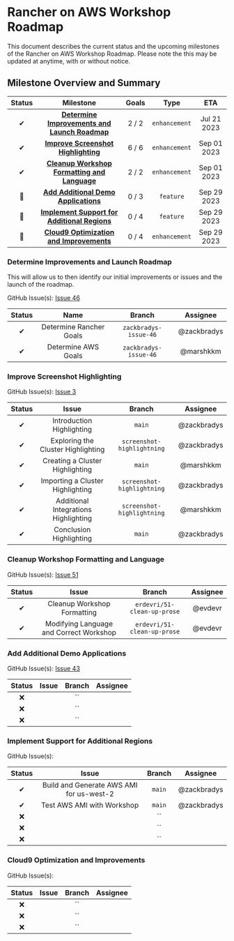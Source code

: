 # Rancher on AWS Workshop Roadmap

This document describes the current status and the upcoming milestones of the Rancher on AWS Workshop Roadmap. Please note the this may be updated at anytime, with or without notice.

## Milestone Overview and Summary

| Status |                                          Milestone                                          | Goals |     Type      |     ETA     |
| :----: | :-----------------------------------------------------------------------------------------: | :---: | :-----------: | :---------: |
|   ✔    | **[Determine Improvements and Launch Roadmap](#determine-improvements-and-launch-roadmap)** | 2 / 2 | `enhancement` | Jul 21 2023 |
|   ✔    |           **[Improve Screenshot Highlighting](#improve-screenshot-highlighting)**           | 6 / 6 | `enhancement` | Sep 01 2023 |
|   ✔    |  **[Cleanup Workshop Formatting and Language](#cleanup-workshop-formatting-and-language)**  | 2 / 2 | `enhancement` | Sep 01 2023 |
|   🚀   |          **[Add Additional Demo Applications](#add-additional-demo-applications)**          | 0 / 3 |   `feature`   | Sep 29 2023 |
|   🚀   |  **[Implement Support for Additional Regions](#implement-support-for-additional-regions)**  | 0 / 4 |   `feature`   | Sep 29 2023 |
|   🚀   |      **[Cloud9 Optimization and Improvements](#cloud9-optimization-and-improvements)**      | 0 / 4 | `enhancement` | Sep 29 2023 |

### Determine Improvements and Launch Roadmap

This will allow us to then identify our initial improvements or issues and the launch of the roadmap.

GitHub Issue(s): [Issue 46](https://github.com/aws-samples/rancher-on-aws-workshop/issues/46)

| Status |          Name           |        Branch         |   Assignee  |
| :----: | :---------------------: | :-------------------: | :---------: |
|   ✔    | Determine Rancher Goals | `zackbradys-issue-46` | @zackbradys |
|   ✔    |   Determine AWS Goals   | `zackbradys-issue-46` |  @marshkkm  |

### Improve Screenshot Highlighting

GitHub Issue(s): [Issue 3](https://github.com/aws-samples/rancher-on-aws-workshop/issues/3)

| Status |                Issue                 |           Branch           |   Assignee  |
| :----: | :----------------------------------: | :------------------------: | :--------:  |
|    ✔   |      Introduction Highlighting       |           `main`           | @zackbradys |
|    ✔   |  Exploring the Cluster Highlighting  | `screenshot-highlightning` | @zackbradys |
|    ✔   |   Creating a Cluster Highlighting    |           `main`           |  @marshkkm  |
|    ✔   |   Importing a Cluster Highlighting   | `screenshot-highlightning` | @zackbradys |
|    ✔   | Additional Integrations Highlighting | `screenshot-highlightning` |  @marshkkm  |
|    ✔   |       Conclusion Highlighting        |           `main`           | @zackbradys |

### Cleanup Workshop Formatting and Language

GitHub Issue(s): [Issue 51](https://github.com/aws-samples/rancher-on-aws-workshop/issues/51)

| Status |                Issue                   |          Branch             | Assignee |
| :----: | :------------------------------------: | :-------------------------: | :------: |
|   ✔   |      Cleanup Workshop Formatting        | `erdevri/51-clean-up-prose` |  @evdevr |
|   ✔   | Modifying Language and Correct Workshop | `erdevri/51-clean-up-prose` |  @evdevr |

### Add Additional Demo Applications

GitHub Issue(s): [Issue 43](https://github.com/aws-samples/rancher-on-aws-workshop/issues/43)

| Status | Issue | Branch | Assignee |
| :----: | :---: | :----: | :------: |
|   ❌   |       |   ``   |          |
|   ❌   |       |   ``   |          |
|   ❌   |       |   ``   |          |

### Implement Support for Additional Regions

GitHub Issue(s):

| Status |                  Issue                   | Branch |   Assignee  |
| :----: | :--------------------------------------: | :----: | :---------: |
|   ✔    | Build and Generate AWS AMI for us-west-2 | `main` | @zackbradys |
|   ✔    |        Test AWS AMI with Workshop        | `main` | @zackbradys |
|   ❌   |                                          |   ``   |             |
|   ❌   |                                          |   ``   |             |
|   ❌   |                                          |   ``   |             |

### Cloud9 Optimization and Improvements

GitHub Issue(s):

| Status | Issue | Branch | Assignee |
| :----: | :---: | :----: | :------: |
|   ❌   |       |   ``   |          |
|   ❌   |       |   ``   |          |
|   ❌   |       |   ``   |          |

